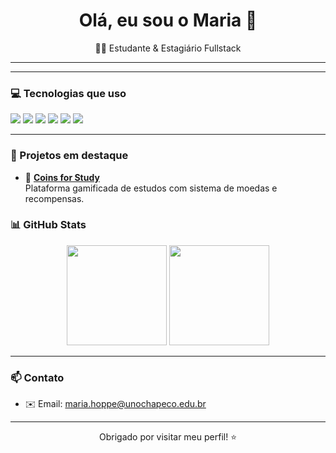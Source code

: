 <h1 align="center">Olá, eu sou o Maria 👋</h1>

<p align="center">
  👨‍💻 Estudante & Estagiário Fullstack<br>
</p>

---

---

### 💻 Tecnologias que uso

<div align="left">
  <img src="https://img.shields.io/badge/JavaScript-F7DF1E?style=for-the-badge&logo=javascript&logoColor=black"/>
  <img src="https://img.shields.io/badge/Node.js-339933?style=for-the-badge&logo=node-dot-js&logoColor=white"/>
  <img src="https://img.shields.io/badge/React-20232A?style=for-the-badge&logo=react&logoColor=61DAFB"/>
  <img src="https://img.shields.io/badge/Chakra_UI-319795?style=for-the-badge&logo=chakra-ui&logoColor=white"/>
  <img src="https://img.shields.io/badge/PostgreSQL-316192?style=for-the-badge&logo=postgresql&logoColor=white"/>
  <img src="https://img.shields.io/badge/Sequelize-52B0E7?style=for-the-badge&logo=sequelize&logoColor=white"/>
</div>

---

### 📌 Projetos em destaque

- 🔗 [**Coins for Study**](https://github.com/mario-laux-neto/coins-for-study)  
  Plataforma gamificada de estudos com sistema de moedas e recompensas.


### 📊 GitHub Stats

<div align="center">
  <img height="160em" src="https://github-readme-stats.vercel.app/api?username=mario-laux-neto&show_icons=true&theme=radical" />
  <img height="160em" src="https://github-readme-stats.vercel.app/api/top-langs/?username=mario-laux-neto&layout=compact&theme=radical" />
</div>

---

### 📫 Contato

- ✉️ Email: maria.hoppe@unochapeco.edu.br

---

<p align="center">
  Obrigado por visitar meu perfil! ⭐
</p>
